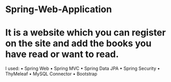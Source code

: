 # Spring-Web-Application

# It is a website which you can register on the site and add the books you have read or want to read.

I used:
• Spring Web
• Spring MVC
• Spring Data JPA
• Spring Security
• ThyMeleaf
• MySQL Connector
• Bootstrap
